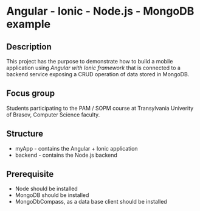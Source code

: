 # Angular - Ionic - Node.js - MongoDB example 

## Description 
This project has the purpose to demonstrate how to build a mobile application using *Angular with Ionic framework* that is connected to a backend service exposing a CRUD operation of data stored in MongoDB. 

## Focus group 
Students participating to the PAM / SOPM course at Transylvania Univerity of Brasov, Computer Science faculty. 

## Structure 
- myApp - contains the  Angular + Ionic application 
- backend - contains the Node.js backend 

## Prerequisite 
- Node should be installed
- MongoDB should be installed 
- MongoDbCompass, as a data base client should be installed